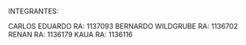 INTEGRANTES:

CARLOS EDUARDO RA: 1137093 
BERNARDO WILDGRUBE RA: 1136702
RENAN RA: 1136179
KAUA RA: 1136116
